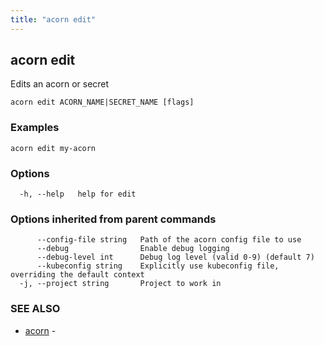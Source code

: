 ```yaml
---
title: "acorn edit"
---
```

## acorn edit

Edits an acorn or secret

```
acorn edit ACORN_NAME|SECRET_NAME [flags]
```

### Examples

```
acorn edit my-acorn
```

### Options

```
  -h, --help   help for edit
```

### Options inherited from parent commands

```
      --config-file string   Path of the acorn config file to use
      --debug                Enable debug logging
      --debug-level int      Debug log level (valid 0-9) (default 7)
      --kubeconfig string    Explicitly use kubeconfig file, overriding the default context
  -j, --project string       Project to work in
```

### SEE ALSO

* [acorn](acorn.md)	 - 

